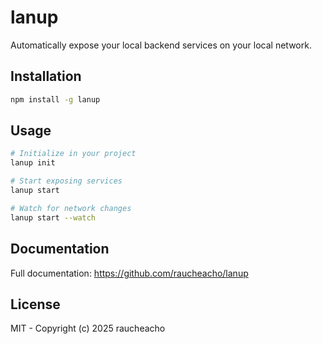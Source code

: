 # lanup

Automatically expose your local backend services on your local network.

## Installation

```bash
npm install -g lanup
```

## Usage

```bash
# Initialize in your project
lanup init

# Start exposing services
lanup start

# Watch for network changes
lanup start --watch
```

## Documentation

Full documentation: https://github.com/raucheacho/lanup

## License

MIT - Copyright (c) 2025 raucheacho

